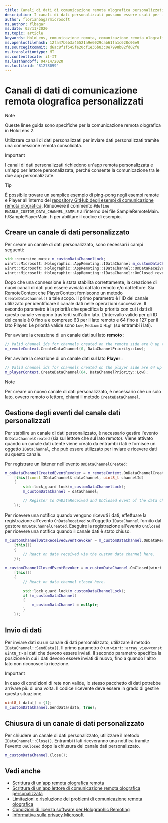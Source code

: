 ```yaml
---
title: Canali di dati di comunicazione remota olografica personalizzati
description: I canali di dati personalizzati possono essere usati per inviare dati utente tramite la connessione remota olografica già stabilita.
author: florianbagarmicrosoft
ms.author: flbagar
ms.date: 03/11/2020
ms.topic: article
keywords: HoloLens, comunicazione remota, comunicazione remota olografica
ms.openlocfilehash: 12fa47b6b3a46521a9e6029cab61fa1c628c06e9
ms.sourcegitcommit: d6ac8f1f545fe20cf1e36b83c0e7998b82fd02f8
ms.translationtype: MT
ms.contentlocale: it-IT
ms.lasthandoff: 04/14/2020
ms.locfileid: "81278099"
---
```

# <a name="custom-holographic-remoting-data-channels"></a>Canali di dati di comunicazione remota olografica personalizzati

>[!NOTE]
>Queste linee guida sono specifiche per la comunicazione remota olografica in HoloLens 2.

Utilizzare canali di dati personalizzati per inviare dati personalizzati tramite una connessione remota consolidata.

>[!IMPORTANT]
>I canali di dati personalizzati richiedono un'app remota personalizzata e un'app per lettore personalizzata, perché consente la comunicazione tra le due app personalizzate.

>[!TIP]
>È possibile trovare un semplice esempio di ping-pong negli esempi remote e Player all'interno del [repository GitHub degli esempi di comunicazione remota olografica](https://github.com/microsoft/MixedReality-HolographicRemoting-Samples). Rimuovere il commento ```#define ENABLE_CUSTOM_DATA_CHANNEL_SAMPLE``` all'interno dei file SampleRemoteMain. h/SamplePlayerMain. h per abilitare il codice di esempio.


## <a name="create-a-custom-data-channel"></a>Creare un canale di dati personalizzato


Per creare un canale di dati personalizzato, sono necessari i campi seguenti:
```cpp
std::recursive_mutex m_customDataChannelLock;
winrt::Microsoft::Holographic::AppRemoting::IDataChannel m_customDataChannel = nullptr;
winrt::Microsoft::Holographic::AppRemoting::IDataChannel::OnDataReceived_revoker m_customChannelDataReceivedEventRevoker;
winrt::Microsoft::Holographic::AppRemoting::IDataChannel::OnClosed_revoker m_customChannelClosedEventRevoker;
```

Dopo che una connessione è stata stabilita correttamente, la creazione di nuovi canali di dati può essere avviata dal lato remoto e/o dal lettore. Sia RemoteContext che PlayerContext forniscono un metodo ```CreateDataChannel()``` a tale scopo. Il primo parametro è l'ID del canale utilizzato per identificare il canale dati nelle operazioni successive. Il secondo parametro è la priorità che specifica la priorità con cui i dati di questo canale vengono trasferiti sull'altro lato. L'intervallo valido per gli ID del canale è 0 fino a e compreso 63 per il lato remoto e 64 fino a 127 per il lato Player. Le priorità valide sono ```Low```, ```Medium``` o ```High``` (su entrambi i lati).

Per avviare la creazione di un canale dati sul lato **remoto** :
```cpp
// Valid channel ids for channels created on the remote side are 0 up to and including 63
m_remoteContext.CreateDataChannel(0, DataChannelPriority::Low);
```

Per avviare la creazione di un canale dati sul lato **Player** :
```cpp
// Valid channel ids for channels created on the player side are 64 up to and including 127
m_playerContext.CreateDataChannel(64, DataChannelPriority::Low);
```

>[!NOTE]
>Per creare un nuovo canale di dati personalizzato, è necessario che un solo lato, ovvero remoto o lettore, chiami il metodo ```CreateDataChannel```.

## <a name="handling-custom-data-channel-events"></a>Gestione degli eventi del canale dati personalizzati

Per stabilire un canale di dati personalizzato, è necessario gestire l'evento ```OnDataChannelCreated``` (sia sul lettore che sul lato remoto). Viene attivato quando un canale dati utente viene creato da entrambi i lati e fornisce un oggetto ```IDataChannel```, che può essere utilizzato per inviare e ricevere dati su questo canale.

Per registrare un listener nell'evento ```OnDataChannelCreated```:
```cpp
m_onDataChannelCreatedEventRevoker = m_remoteContext.OnDataChannelCreated(winrt::auto_revoke,
    [this](const IDataChannel& dataChannel, uint8_t channelId)
    {
        std::lock_guard lock(m_customDataChannelLock);
        m_customDataChannel = dataChannel;

        // Register to OnDataReceived and OnClosed event of the data channel here, see below...
    });
```

Per ricevere una notifica quando vengono ricevuti i dati, effettuare la registrazione all'evento ```OnDataReceived``` sull'oggetto ```IDataChannel``` fornito dal gestore ```OnDataChannelCreated```. Eseguire la registrazione all'evento ```OnClosed``` per ricevere una notifica quando il canale dati è stato chiuso.

```cpp
m_customChannelDataReceivedEventRevoker = m_customDataChannel.OnDataReceived(winrt::auto_revoke, 
    [this]()
    {
        // React on data received via the custom data channel here.
    });

m_customChannelClosedEventRevoker = m_customDataChannel.OnClosed(winrt::auto_revoke,
    [this]()
    {
        // React on data channel closed here.

        std::lock_guard lock(m_customDataChannelLock);
        if (m_customDataChannel)
        {
            m_customDataChannel = nullptr;
        }
    });
```

## <a name="sending-data"></a>Invio di dati

Per inviare dati su un canale di dati personalizzato, utilizzare il metodo ```IDataChannel::SendData()```. Il primo parametro è un ```winrt::array_view<const uint8_t>``` ai dati che devono essere inviati. Il secondo parametro specifica la posizione in cui i dati devono essere inviati di nuovo, fino a quando l'altro lato non riconosce la ricezione. 

>[!IMPORTANT]
>In caso di condizioni di rete non valide, lo stesso pacchetto di dati potrebbe arrivare più di una volta. Il codice ricevente deve essere in grado di gestire questa situazione.

```cpp
uint8_t data[] = {1};
m_customDataChannel.SendData(data, true);
```

## <a name="closing-a-custom-data-channel"></a>Chiusura di un canale di dati personalizzato

Per chiudere un canale di dati personalizzato, utilizzare il metodo ```IDataChannel::Close()```. Entrambi i lati riceveranno una notifica tramite l'evento ```OnClosed``` dopo la chiusura del canale dati personalizzato.

```cpp
m_customDataChannel.Close();
```

## <a name="see-also"></a>Vedi anche
* [Scrittura di un'app remota olografica remota](holographic-remoting-create-host.md)
* [Scrittura di un'app lettore di comunicazione remota olografica personalizzata](holographic-remoting-create-player.md)
* [Limitazioni e risoluzione dei problemi di comunicazione remota olografica](holographic-remoting-troubleshooting.md)
* [Condizioni di licenza software per Holographic Remoting](https://docs.microsoft.com//legal/mixed-reality/microsoft-holographic-remoting-software-license-terms)
* [Informativa sulla privacy Microsoft](https://go.microsoft.com/fwlink/?LinkId=521839)
